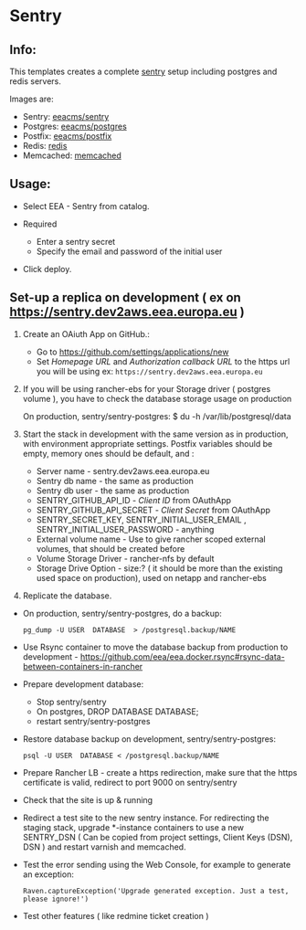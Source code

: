 # Sentry


## Info:
 This templates creates a complete [sentry](https://github.com/getsentry/sentry) setup including postgres and redis servers.

 Images are:
 * Sentry: [eeacms/sentry](https://hub.docker.com/r/eeacms/sentry/)
 * Postgres: [eeacms/postgres](https://hub.docker.com/r/eeacms/postgres/)
 * Postfix: [eeacms/postfix](https://hub.docker.com/r/eeacms/postfix)
 * Redis: [redis](https://hub.docker.com/_/redis/)
 * Memcached: [memcached](https://hub.docker.com/_/memcached)

## Usage:

 * Select EEA - Sentry from catalog.

 * Required
   * Enter a sentry secret
   * Specify the email and password of the initial user

 * Click deploy.

## Set-up a replica on development ( ex on https://sentry.dev2aws.eea.europa.eu )

1. Create an OAiuth App on GitHub.:

   * Go to https://github.com/settings/applications/new
   * Set *Homepage URL* and *Authorization callback URL* to the https url you will be using ex: `https://sentry.dev2aws.eea.europa.eu`
    
    
2. If you will be using rancher-ebs for your Storage driver ( postgres volume ), you have to check the database storage usage on production 
    
    On production, sentry/sentry-postgres:
    $ du -h  /var/lib/postgresql/data
    
3. Start the stack in development with the same version as in production, with environment appropriate settings. Postfix variables should be empty, memory ones should be default, and :
   * Server name -  sentry.dev2aws.eea.europa.eu
   * Sentry db name - the same as production
   * Sentry db user - the same as production 
   * SENTRY_GITHUB_API_ID - *Client ID* from OAuthApp
   * SENTRY_GITHUB_API_SECRET - *Client Secret* from OAuthApp
   * SENTRY_SECRET_KEY,  SENTRY_INITIAL_USER_EMAIL , SENTRY_INITIAL_USER_PASSWORD - anything
   * External volume name - Use to give rancher scoped external volumes, that should be created before
   * Volume Storage Driver - rancher-nfs by default
   * Storage Drive Option - size:? ( it should be more than the existing used space on production), used on netapp and rancher-ebs
   
4. Replicate the database.

* On production, sentry/sentry-postgres, do a backup:
    
      pg_dump -U USER  DATABASE  > /postgresql.backup/NAME
      
* Use Rsync container to move the database backup from production to development - https://github.com/eea/eea.docker.rsync#rsync-data-between-containers-in-rancher

* Prepare development database:
     -  Stop sentry/sentry
     -  On postgres, DROP DATABASE DATABASE;
     -  restart sentry/sentry-postgres
* Restore database backup on development, sentry/sentry-postgres:
    
      psql -U USER  DATABASE < /postgresql.backup/NAME

* Prepare Rancher LB - create a https redirection, make sure that the https certificate is valid, redirect to port 9000 on sentry/sentry

* Check that the site is up & running

* Redirect a test site to the new sentry instance. For redirecting the staging stack, upgrade *-instance containers to use a new SENTRY_DSN ( Can be copied from project settings, Client Keys (DSN), DSN  ) and restart varnish and memcached.

* Test the error sending using the Web Console, for example to generate an exception:

      Raven.captureException('Upgrade generated exception. Just a test, please ignore!')

* Test other features ( like redmine ticket creation )
